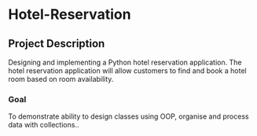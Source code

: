 ﻿# Hotel-Reservation
 
## Project Description

Designing and implementing a Python hotel reservation application. The hotel reservation application will allow customers to find and book a 
hotel room based on room availability.

### Goal

To demonstrate ability to design classes using OOP, organise and process data with collections..

